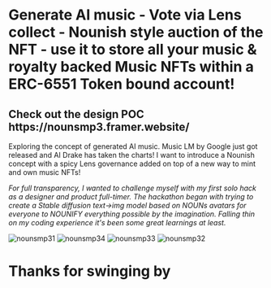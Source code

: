 <h1> Generate AI music - Vote via Lens collect - Nounish style auction of the NFT - use it to store all your music & royalty backed Music NFTs within a ERC-6551 Token bound account! </h1>

<h2> Check out the design POC https://nounsmp3.framer.website/
 </h2>

Exploring the concept of generated AI music. Music LM by Google just got released and AI Drake has taken the charts! I want to introduce a Nounish concept with a spicy Lens governance added on top of a new way to mint and own music NFTs!

_For full transparency, I wanted to challenge myself with my first solo hack as a designer and product full-timer. The hackathon began with trying to create a Stable diffusion text->img model based on NOUNs avatars for everyone to NOUNIFY everything possible by the imagination. Falling thin on my coding experience it's been some great learnings at least._


![nounsmp31](https://github.com/Morkeeth/Nouns.mp3/assets/42701407/be47cb8c-abe4-4633-8944-bd8ac7be4e99)
![nounsmp34](https://github.com/Morkeeth/Nouns.mp3/assets/42701407/8a50d0db-1c4c-42a3-93e2-91a616e291d9)
![nounsmp33](https://github.com/Morkeeth/Nouns.mp3/assets/42701407/c773d911-9cff-4b0c-81b2-761f09cbe0d7)
![nounsmp32](https://github.com/Morkeeth/Nouns.mp3/assets/42701407/682d2d7e-e962-4eaa-9ae2-d5fdbf073dea)


<h1>Thanks for swinging by</h1>
